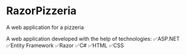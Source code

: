# RazorPizzeria
A web application for a pizzeria

A web application developed with the help of technologies:
✅ASP.NET
✅Entity Framework
✅Razor
✅C#
✅HTML
✅CSS
